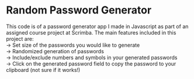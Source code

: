 # Random Password Generator

This code is of a password generator app I made in Javascript as part of an assigned course project at Scrimba. The main features included in this project are:<br />
-> Set size of the passwords you would like to generate<br />
-> Randomized generation of passwords<br />
-> Include/exclude numbers and symbols in your generated passwords<br />
-> Click on the generated password field to copy the password to your clipboard (not sure if it works!)<br />
